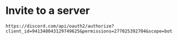 # Invite to a server
```https://discord.com/api/oauth2/authorize?client_id=941348043129749625&permissions=277025392704&scope=bot```